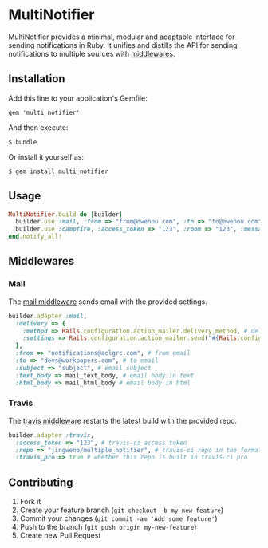 # MultiNotifier

MultiNotifier provides a minimal, modular and adaptable interface for sending notifications in Ruby.
It unifies and distills the API for sending notifications to multiple sources with [middlewares](http://en.wikipedia.org/wiki/Middleware).

## Installation

Add this line to your application's Gemfile:

    gem 'multi_notifier'

And then execute:

    $ bundle

Or install it yourself as:

    $ gem install multi_notifier

## Usage

```ruby
MultiNotifier.build do |builder|
  builder.use :mail, :from => "from@owenou.com", :to => "to@owenou.com", :subject => "MultiNotifier notification"
  builder.use :campfire, :access_token => "123", :room => "123", :message => "Hello world"
end.notify_all!
```

## Middlewares

### Mail

The [mail middleware](https://github.com/jingweno/multi_notifier/blob/master/lib/multi_notifier/middlewares/mail.rb) sends email with the provided settings.

```ruby
builder.adapter :mail,
  :delivery => {
    :method => Rails.configuration.action_mailer.delivery_method, # delivery method
    :settings => Rails.configuration.action_mailer.send("#{Rails.configuration.action_mailer.delivery_method}_settings") # deivery settings
  },
  :from => "notifications@aclgrc.com", # from email
  :to => "devs@workpapers.com", # to email
  :subject => "subject", # email subject
  :text_body => mail_text_body, # email body in text
  :html_body => mail_html_body # email body in html
```

### Travis

The [travis middleware](https://github.com/jingweno/multi_notifier/blob/master/lib/multi_notifier/middlewares/travis.rb) restarts the latest build with the provided repo.

```ruby
builder.adapter :travis,
  :access_token => "123", # travis-ci access token
  :repo => "jingweno/multiple_notifier", # travis-ci repo in the format of OWNER/REPO
  :travis_pro => true # whether this repo is built in travis-ci pro
```

## Contributing

1. Fork it
2. Create your feature branch (`git checkout -b my-new-feature`)
3. Commit your changes (`git commit -am 'Add some feature'`)
4. Push to the branch (`git push origin my-new-feature`)
5. Create new Pull Request
